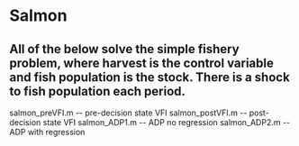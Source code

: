 Salmon
======

All of the below solve the simple fishery problem, where harvest is the control 
variable and fish population is the stock.  There is a shock to fish population 
each period.
-------------------------------------------------------------------------------------------------------
salmon_preVFI.m 		-- pre-decision state VFI
salmon_postVFI.m		-- post-decision state VFI
salmon_ADP1.m		-- ADP no regression
salmon_ADP2.m 		-- ADP with regression
